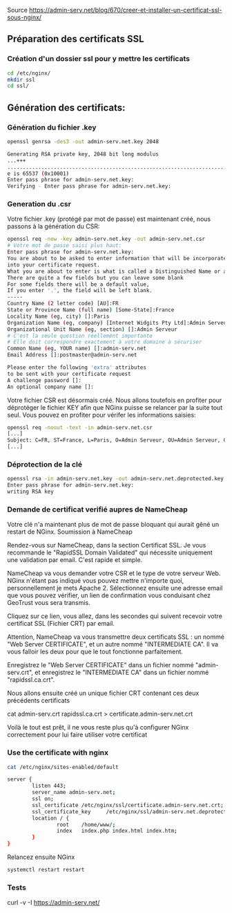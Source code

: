 Source https://admin-serv.net/blog/670/creer-et-installer-un-certificat-ssl-sous-nginx/

## Préparation des certificats SSL

### Création d'un dossier ssl pour y mettre les certificats
```bash
cd /etc/nginx/
mkdir ssl
cd ssl/
```

## Génération des certificats:

### Génération du fichier .key

```bash
openssl genrsa -des3 -out admin-serv.net.key 2048

Generating RSA private key, 2048 bit long modulus
...+++
..................................................................................................+++
e is 65537 (0x10001)
Enter pass phrase for admin-serv.net.key:
Verifying - Enter pass phrase for admin-serv.net.key:
```

### Generation du .csr

Votre fichier .key (protégé par mot de passe) est maintenant créé, nous passons à la génération du CSR:
```bash
openssl req -new -key admin-serv.net.key -out admin-serv.net.csr
# Votre mot de passe saisi plus haut:
Enter pass phrase for admin-serv.net.key:
You are about to be asked to enter information that will be incorporated
into your certificate request.
What you are about to enter is what is called a Distinguished Name or a DN.
There are quite a few fields but you can leave some blank
For some fields there will be a default value,
If you enter '.', the field will be left blank.
-----
Country Name (2 letter code) [AU]:FR
State or Province Name (full name) [Some-State]:France
Locality Name (eg, city) []:Paris
Organization Name (eg, company) [Internet Widgits Pty Ltd]:Admin Serveur
Organizational Unit Name (eg, section) []:Admin Serveur
# C'est la seule question réellement importante
# Elle doit correspondre exactement à votre domaine à sécuriser
Common Name (eg, YOUR name) []:admin-serv.net
Email Address []:postmaster@admin-serv.net

Please enter the following 'extra' attributes
to be sent with your certificate request
A challenge password []:
An optional company name []:
```
<p>
Votre fichier CSR est désormais créé. Nous allons toutefois en profiter pour déprotéger le fichier KEY afin que NGinx puisse se relancer par la suite tout seul. Vous pouvez en profiter pour vérifer les informations saisies:
</p>

```bash
openssl req -noout -text -in admin-serv.net.csr
[...]
Subject: C=FR, ST=France, L=Paris, O=Admin Serveur, OU=Admin Serveur, CN=admin-serv.net/emailAddress=postmaster@admin-serv.net
[...]
```

### Déprotection de la clé
```bash
openssl rsa -in admin-serv.net.key -out admin-serv.net.deprotected.key
Enter pass phrase for admin-serv.net.key:
writing RSA key
```

### Demande de certificat verifié aupres de NameCheap

<p>
Votre clé n'a maintenant plus de mot de passe bloquant qui aurait gêné un restart de NGinx.
Soumission à NameCheap

Rendez-vous sur NameCheap, dans la section Certificat SSL. Je vous recommande le "RapidSSL Domain Validated" qui nécessite uniquement une validation par email. C'est rapide et simple.

NameCheap va vous demander votre CSR et le type de votre serveur Web. NGinx n'étant pas indiqué vous pouvez mettre n'importe quoi, personnellement je mets Apache 2. Sélectionnez ensuite une adresse email que vous pouvez vérifier, un lien de confirmation vous conduisant chez GeoTrust vous sera transmis.

Cliquez sur ce lien, vous allez, dans les secondes qui suivent recevoir votre certificat SSL (Fichier CRT) par email.

Attention, NameCheap va vous transmettre deux certificats SSL : un nommé "Web Server CERTIFICATE", et un autre nommé "INTERMEDIATE CA". Il va vous falloir les deux pour que le tout fonctionne parfaitement.

Enregistrez le "Web Server CERTIFICATE" dans un fichier nommé "admin-serv.crt", et enregistrez le "INTERMEDIATE CA" dans un fichier nommé "rapidssl.ca.crt".

Nous allons ensuite créé un unique fichier CRT contenant ces deux précédents certificats

cat admin-serv.crt rapidssl.ca.crt > certificate.admin-serv.net.crt

Voilà le tout est prêt, il ne vous reste plus qu'à configurer NGinx correctement pour lui faire utiliser votre certificat
</p>

### Use the certificate with nginx

```bash
cat /etc/nginx/sites-enabled/default

server {
        listen 443;
        server_name admin-serv.net;
        ssl on;
        ssl_certificate /etc/nginx/ssl/certificate.admin-serv.net.crt;
        ssl_certificate_key     /etc/nginx/ssl/admin-serv.net.deprotected.key;
        location / {
                root    /home/www/;
                index   index.php index.html index.htm;
        }
}
```


Relancez ensuite NGinx

```bash
systemctl restart restart
```

### Tests

curl -v -I https://admin-serv.net/
